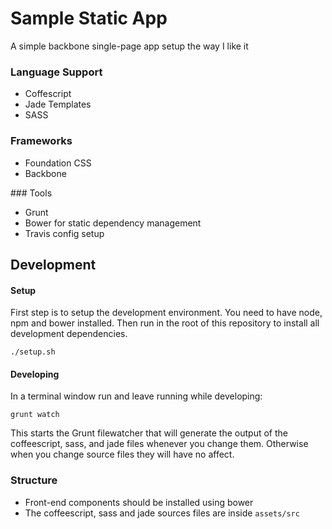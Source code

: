 # Sample Static App
A simple backbone single-page app setup the way I like it

### Language Support
* Coffescript
* Jade Templates
* SASS

### Frameworks
* Foundation CSS
* Backbone

### Tools
* Grunt 
* Bower for static dependency management
* Travis config setup


## Development
#### Setup
First step is to setup the development environment. You need to have node, npm and bower installed. Then run in the root of this repository to install all development dependencies.

```
./setup.sh
```

#### Developing
In a terminal window run and leave running while developing:

```
grunt watch
```

This starts the Grunt filewatcher that will generate the output of the coffeescript, sass, and jade files whenever you change them. Otherwise when you change source files they will have no affect.

### Structure
* Front-end components should be installed using bower
* The coffeescript, sass and jade sources files are inside `assets/src`